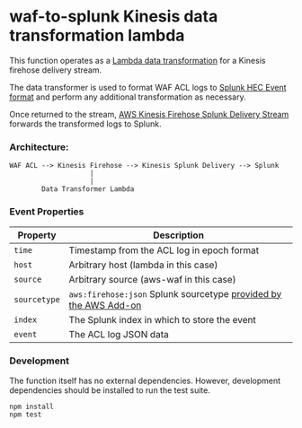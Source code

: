 # waf-to-splunk Kinesis data transformation lambda

This function operates as a [Lambda data transformation](https://docs.aws.amazon.com/firehose/latest/dev/data-transformation.html) for a Kinesis firehose delivery stream.

The data transformer is used to format WAF ACL logs to [Splunk HEC Event format](https://docs.splunk.com/Documentation/Splunk/latest/Data/FormateventsforHTTPEventCollector) and perform any additional transformation as necessary. 

Once returned to the stream, [AWS Kinesis Firehose Splunk Delivery Stream](https://docs.aws.amazon.com/firehose/latest/dev/create-destination.html#create-destination-splunk) forwards the transformed logs to Splunk.

### Architecture:

```
WAF ACL --> Kinesis Firehose --> Kinesis Splunk Delivery --> Splunk
                    |
                    |
        Data Transformer Lambda
```

### Event Properties

|  Property | Description |
|------------|---------------------------------------------|
| `time`       | Timestamp from the ACL log in epoch format  |
| `host`       | Arbitrary host (lambda in this case)        |
| `source`     | Arbitrary source (aws-waf in this case)     |
| `sourcetype` | `aws:firehose:json` Splunk sourcetype [provided by the AWS Add-on](https://docs.splunk.com/Documentation/AddOns/released/AWS/DataTypes) |
| `index`      | The Splunk index in which to store the event |
| `event`      | The ACL log JSON data |

### Development

The function itself has no external dependencies. However, development dependencies should be installed to run the test suite.

```
npm install
npm test
```
